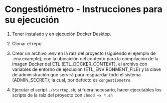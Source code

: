 # Congestiómetro - Instrucciones para su ejecución

1. Tener instalado y en ejecución Docker Desktop.

2. Clonar el repo
   
3. Crear un archivo .env en la raíz del proyecto (siguiendo el ejemplo de .env.example), con la ubicaición del contexto para la compilación de la imagen Docker del ETL (ETL_DOCKER_CONTEXT),  el archivo con variables de entorno de ejecución (ETL_ENVIRONMENT_FILE) y la clave de administración que servirá para resguardar todo el sistema (ADMIN_SECRET); la cual, por defecto es `congestiometro`

4. Ejecutar el script `./startup.sh`; si fuera necesario, hacer ejecutables los scripts de la raíz del proyecto con `chmod +x *.sh`
